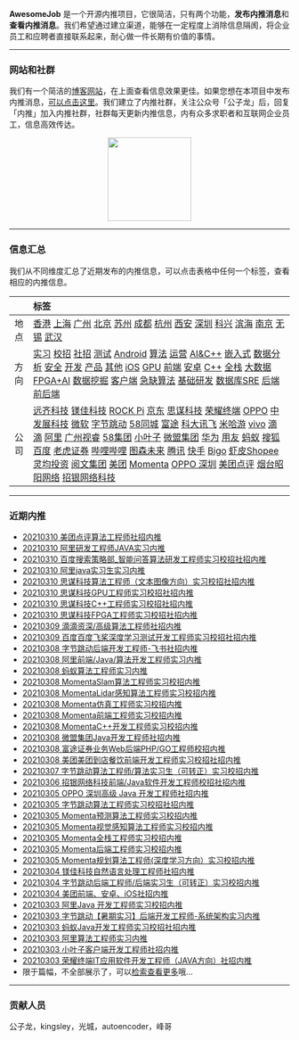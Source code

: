 
 

**AwesomeJob** 是一个开源内推项目，它很简洁，只有两个功能，**发布内推消息**和**查看内推消息**。我们希望通过建立渠道，能够在一定程度上消除信息隔阂，将企业员工和应聘者直接联系起来，耐心做一件长期有价值的事情。

---

### 网站和社群

我们有一个简洁的[博客网站](https://awesomejob.gitee.io/)，在上面查看信息效果更佳。如果您想在本项目中发布内推消息，[可以点击这里](https://wj.qq.com/s2/8043669/40c0)。我们建立了内推社群，关注公众号「公子龙」后，回复「内推」加入内推社群，社群每天更新内推信息，内有众多求职者和互联网企业员工，信息高效传达。

<div align=center><img src="https://img-blog.csdnimg.cn/20210306220847278.jpg?x-oss-process=type_ZmFuZ3poZW5naGVpdGk,shadow_10,text_aHR0cHM6Ly9ibG9nLmNzZG4ubmV0L0RvSmludGlhbg==,size_16,color_FFFFFF,t_70#pic_center" width="150"/></div>


--- 
### 信息汇总

我们从不同维度汇总了近期发布的内推信息，可以点击表格中任何一个标签，查看相应的内推信息。

||标签|
|:---:|:---|
|地点|[香港](https://awesomejob.gitee.io/tags/香港)  [上海](https://awesomejob.gitee.io/tags/上海)  [广州](https://awesomejob.gitee.io/tags/广州)  [北京](https://awesomejob.gitee.io/tags/北京)  [苏州](https://awesomejob.gitee.io/tags/苏州)  [成都](https://awesomejob.gitee.io/tags/成都)  [杭州](https://awesomejob.gitee.io/tags/杭州)  [西安](https://awesomejob.gitee.io/tags/西安)  [深圳](https://awesomejob.gitee.io/tags/深圳)  [科兴](https://awesomejob.gitee.io/tags/科兴)  [滨海](https://awesomejob.gitee.io/tags/滨海)  [南京](https://awesomejob.gitee.io/tags/南京)  [无锡](https://awesomejob.gitee.io/tags/无锡)  [武汉](https://awesomejob.gitee.io/tags/武汉)|
|方向|[实习](https://awesomejob.gitee.io/series/实习)  [校招](https://awesomejob.gitee.io/series/校招)  [社招](https://awesomejob.gitee.io/series/社招)	[测试](https://awesomejob.gitee.io/categories/测试)  [Android](https://awesomejob.gitee.io/categories/android)  [算法](https://awesomejob.gitee.io/categories/算法)  [运营](https://awesomejob.gitee.io/categories/运营)  [AI&C++](https://awesomejob.gitee.io/categories/ai&c++)  [嵌入式](https://awesomejob.gitee.io/categories/嵌入式)  [数据分析](https://awesomejob.gitee.io/categories/数据分析)  [安全](https://awesomejob.gitee.io/categories/安全)  [开发](https://awesomejob.gitee.io/categories/开发)  [产品](https://awesomejob.gitee.io/categories/产品)  [其他](https://awesomejob.gitee.io/categories/其他)  [iOS](https://awesomejob.gitee.io/categories/ios)  [GPU](https://awesomejob.gitee.io/categories/gpu)  [前端](https://awesomejob.gitee.io/categories/前端)  [安卓](https://awesomejob.gitee.io/categories/安卓)  [C++](https://awesomejob.gitee.io/categories/c++)  [全栈](https://awesomejob.gitee.io/categories/全栈)  [大数据](https://awesomejob.gitee.io/categories/大数据)  [FPGA+AI](https://awesomejob.gitee.io/categories/fpga+ai)  [数据挖掘](https://awesomejob.gitee.io/categories/数据挖掘)  [客户端](https://awesomejob.gitee.io/categories/客户端)  [急缺算法](https://awesomejob.gitee.io/categories/急缺算法)  [基础研发](https://awesomejob.gitee.io/categories/基础研发)  [数据库SRE](https://awesomejob.gitee.io/categories/数据库sre)  [后端](https://awesomejob.gitee.io/categories/后端)  [前后端](https://awesomejob.gitee.io/categories/前后端)|
|公司|[远齐科技](https://awesomejob.gitee.io/tags/远齐科技)  [镁佳科技](https://awesomejob.gitee.io/tags/镁佳科技)  [ROCK Pi](https://awesomejob.gitee.io/tags/rock-pi)  [京东](https://awesomejob.gitee.io/tags/京东)  [思谋科技](https://awesomejob.gitee.io/tags/思谋科技)  [荣耀终端](https://awesomejob.gitee.io/tags/荣耀终端)  [OPPO](https://awesomejob.gitee.io/tags/oppo)  [中发展科技](https://awesomejob.gitee.io/tags/中发展科技)  [微软](https://awesomejob.gitee.io/tags/微软)  [字节跳动](https://awesomejob.gitee.io/tags/字节跳动)  [58同城](https://awesomejob.gitee.io/tags/58同城)  [富途](https://awesomejob.gitee.io/tags/富途)  [科大讯飞](https://awesomejob.gitee.io/tags/科大讯飞)  [米哈游](https://awesomejob.gitee.io/tags/米哈游)  [vivo](https://awesomejob.gitee.io/tags/vivo)  [滴滴](https://awesomejob.gitee.io/tags/滴滴)  [阿里](https://awesomejob.gitee.io/tags/阿里)  [广州视睿](https://awesomejob.gitee.io/tags/广州视睿)  [58集团](https://awesomejob.gitee.io/tags/58集团)  [小叶子](https://awesomejob.gitee.io/tags/小叶子)  [微盟集团](https://awesomejob.gitee.io/tags/微盟集团)  [华为](https://awesomejob.gitee.io/tags/华为)  [用友](https://awesomejob.gitee.io/tags/用友)  [蚂蚁](https://awesomejob.gitee.io/tags/蚂蚁)  [搜狐](https://awesomejob.gitee.io/tags/搜狐)  [百度](https://awesomejob.gitee.io/tags/百度)  [老虎证券](https://awesomejob.gitee.io/tags/老虎证券)  [哔哩哔哩](https://awesomejob.gitee.io/tags/哔哩哔哩)  [图森未来](https://awesomejob.gitee.io/tags/图森未来)  [腾讯](https://awesomejob.gitee.io/tags/腾讯)  [快手](https://awesomejob.gitee.io/tags/快手)  [Bigo](https://awesomejob.gitee.io/tags/bigo)  [虾皮Shopee](https://awesomejob.gitee.io/tags/虾皮shopee)  [灵均投资](https://awesomejob.gitee.io/tags/灵均投资)  [阅文集团](https://awesomejob.gitee.io/tags/阅文集团)  [美团](https://awesomejob.gitee.io/tags/美团)  [Momenta](https://awesomejob.gitee.io/tags/momenta)  [OPPO 深圳](https://awesomejob.gitee.io/tags/oppo-深圳)  [美团点评](https://awesomejob.gitee.io/tags/美团点评)  [烟台昭阳网络](https://awesomejob.gitee.io/tags/烟台昭阳网络)  [招银网络科技](https://awesomejob.gitee.io/tags/招银网络科技)|
--- 

### 近期内推 
- [20210310  美团点评算法工程师社招内推](https://awesomejob.gitee.io/posts/jobs/job_115)
- [20210310  阿里研发工程师JAVA实习内推](https://awesomejob.gitee.io/posts/jobs/job_114)
- [20210310  百度搜索策略部_智能问答算法研发工程师实习校招社招内推](https://awesomejob.gitee.io/posts/jobs/job_113)
- [20210310  阿里java实习生实习内推](https://awesomejob.gitee.io/posts/jobs/job_112)
- [20210310  思谋科技算法工程师（文本图像方向）实习校招社招内推](https://awesomejob.gitee.io/posts/jobs/job_111)
- [20210310  思谋科技GPU工程师实习校招社招内推](https://awesomejob.gitee.io/posts/jobs/job_110)
- [20210310  思谋科技C++工程师实习校招社招内推](https://awesomejob.gitee.io/posts/jobs/job_109)
- [20210310  思谋科技FPGA工程师实习校招社招内推](https://awesomejob.gitee.io/posts/jobs/job_108)
- [20210309  滴滴资深/高级算法工程师社招内推](https://awesomejob.gitee.io/posts/jobs/job_107)
- [20210309  百度百度飞桨深度学习测试开发工程师实习校招社招内推](https://awesomejob.gitee.io/posts/jobs/job_106)
- [20210308  字节跳动后端开发工程师-飞书社招内推](https://awesomejob.gitee.io/posts/jobs/job_105)
- [20210308  阿里前端/Java/算法开发工程师实习内推](https://awesomejob.gitee.io/posts/jobs/job_104)
- [20210308  蚂蚁算法工程师实习内推](https://awesomejob.gitee.io/posts/jobs/job_103)
- [20210308  MomentaSlam算法工程师实习校招内推](https://awesomejob.gitee.io/posts/jobs/job_102)
- [20210308  MomentaLidar感知算法工程师实习校招内推](https://awesomejob.gitee.io/posts/jobs/job_101)
- [20210308  Momenta仿真工程师实习校招内推](https://awesomejob.gitee.io/posts/jobs/job_100)
- [20210308  Momenta前端工程师实习校招内推](https://awesomejob.gitee.io/posts/jobs/job_99)
- [20210308  MomentaC++开发工程师实习校招内推](https://awesomejob.gitee.io/posts/jobs/job_98)
- [20210308  微盟集团Java开发工程师社招内推](https://awesomejob.gitee.io/posts/jobs/job_97)
- [20210308  富途证券业务Web后端PHP/GO工程师校招内推](https://awesomejob.gitee.io/posts/jobs/job_96)
- [20210308  美团美团到店餐饮前端开发工程师实习校招社招内推](https://awesomejob.gitee.io/posts/jobs/job_95)
- [20210307  字节跳动算法工程师/算法实习生（可转正）实习校招内推](https://awesomejob.gitee.io/posts/jobs/job_94)
- [20210306  招银网络科技前端/Java软件开发工程师校招社招内推](https://awesomejob.gitee.io/posts/jobs/job_93)
- [20210305  OPPO 深圳高级 Java 开发工程师社招内推](https://awesomejob.gitee.io/posts/jobs/job_92)
- [20210305  字节跳动算法工程师实习校招社招内推](https://awesomejob.gitee.io/posts/jobs/job_91)
- [20210305  Momenta预测算法工程师实习校招内推](https://awesomejob.gitee.io/posts/jobs/job_90)
- [20210305  Momenta视觉感知算法工程师实习校招内推](https://awesomejob.gitee.io/posts/jobs/job_89)
- [20210305  Momenta全栈工程师实习校招内推](https://awesomejob.gitee.io/posts/jobs/job_88)
- [20210305  Momenta后端工程师实习校招内推](https://awesomejob.gitee.io/posts/jobs/job_87)
- [20210305  Momenta规划算法工程师(深度学习方向）实习校招内推](https://awesomejob.gitee.io/posts/jobs/job_86)
- [20210304  镁佳科技自然语言处理工程师社招内推](https://awesomejob.gitee.io/posts/jobs/job_85)
- [20210304  字节跳动后端工程师/后端实习生（可转正）实习校招内推](https://awesomejob.gitee.io/posts/jobs/job_84)
- [20210304  美团前端、安卓、iOS社招内推](https://awesomejob.gitee.io/posts/jobs/job_83)
- [20210303  阿里Java 开发工程师实习校招内推](https://awesomejob.gitee.io/posts/jobs/job_82)
- [20210303  字节跳动【暑期实习】后端开发工程师-系统架构实习内推](https://awesomejob.gitee.io/posts/jobs/job_81)
- [20210303  蚂蚁Java开发工程师实习校招社招内推](https://awesomejob.gitee.io/posts/jobs/job_80)
- [20210303  阿里算法工程师实习内推](https://awesomejob.gitee.io/posts/jobs/job_79)
- [20210303  小叶子客户端开发工程师社招内推](https://awesomejob.gitee.io/posts/jobs/job_78)
- [20210303  荣耀终端IT应用软件开发工程师（JAVA方向）社招内推](https://awesomejob.gitee.io/posts/jobs/job_77)
- 限于篇幅，不全部展示了，可以[检索查看更多](https://awesomejob.gitee.io/)哦...
--- 
### 贡献人员
公子龙，kingsley，光城，autoencoder，峰哥
